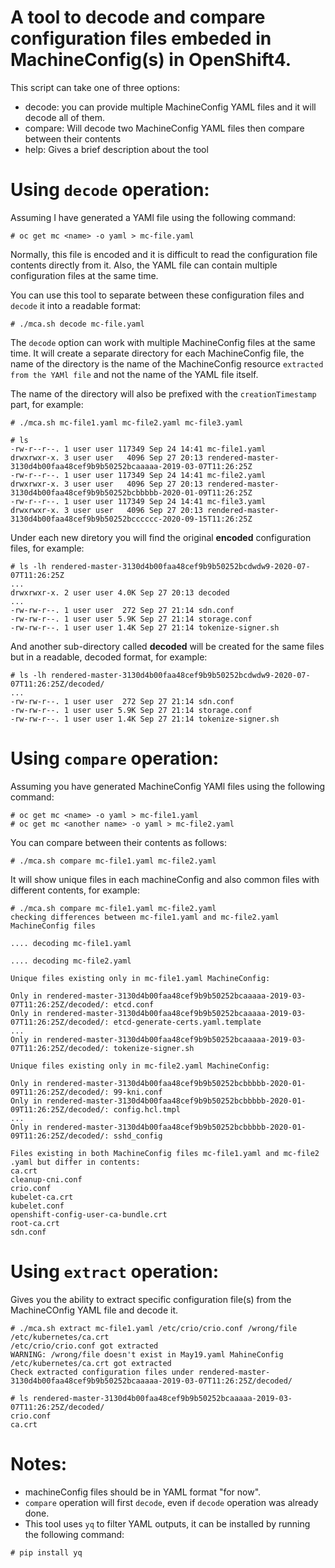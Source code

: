 # A tool to decode and compare configuration files embeded in MachineConfig(s) in OpenShift4.

This script can take one of three options:
- decode:
    you can provide multiple MachineConfig YAML files and it will decode all of them.
- compare:
    Will decode two MachineConfig YAML files then compare between their contents
- help:
    Gives a brief description about the tool


# Using `decode` operation:

Assuming I have generated a YAMl file using the following command:
~~~
# oc get mc <name> -o yaml > mc-file.yaml
~~~        

Normally, this file is encoded and it is difficult to read the configuration file contents directly from it. Also, the YAML file can contain multiple configuration files at the same time.

You can use this tool to separate between these configuration files and `decode` it into a readable format:

~~~
# ./mca.sh decode mc-file.yaml
~~~
The `decode` option can work with multiple MachineConfig files at the same time. It will create a separate directory for each MachineConfig file, the name of the directory is the name of the MachineConfig resource `extracted from the YAMl file` and not the name of the YAML file itself.

The name of the directory will also be prefixed with the `creationTimestamp` part, for example:
~~~
# ./mca.sh mc-file1.yaml mc-file2.yaml mc-file3.yaml

# ls
-rw-r--r--. 1 user user 117349 Sep 24 14:41 mc-file1.yaml
drwxrwxr-x. 3 user user   4096 Sep 27 20:13 rendered-master-3130d4b00faa48cef9b9b50252bcaaaaa-2019-03-07T11:26:25Z
-rw-r--r--. 1 user user 117349 Sep 24 14:41 mc-file2.yaml
drwxrwxr-x. 3 user user   4096 Sep 27 20:13 rendered-master-3130d4b00faa48cef9b9b50252bcbbbbb-2020-01-09T11:26:25Z
-rw-r--r--. 1 user user 117349 Sep 24 14:41 mc-file3.yaml
drwxrwxr-x. 3 user user   4096 Sep 27 20:13 rendered-master-3130d4b00faa48cef9b9b50252bcccccc-2020-09-15T11:26:25Z
~~~

Under each new diretory you will find the original **encoded** configuration files, for example:
~~~
# ls -lh rendered-master-3130d4b00faa48cef9b9b50252bcdwdw9-2020-07-07T11:26:25Z
...
drwxrwxr-x. 2 user user 4.0K Sep 27 20:13 decoded
...
-rw-rw-r--. 1 user user  272 Sep 27 21:14 sdn.conf
-rw-rw-r--. 1 user user 5.9K Sep 27 21:14 storage.conf
-rw-rw-r--. 1 user user 1.4K Sep 27 21:14 tokenize-signer.sh
~~~
And another sub-directory called **decoded** will be created for the same files but in a readable, decoded format, for example:
~~~
# ls -lh rendered-master-3130d4b00faa48cef9b9b50252bcdwdw9-2020-07-07T11:26:25Z/decoded/
...
-rw-rw-r--. 1 user user  272 Sep 27 21:14 sdn.conf
-rw-rw-r--. 1 user user 5.9K Sep 27 21:14 storage.conf
-rw-rw-r--. 1 user user 1.4K Sep 27 21:14 tokenize-signer.sh
~~~

# Using `compare` operation:

Assuming you have generated MachineConfig YAMl files using the following command:
~~~
# oc get mc <name> -o yaml > mc-file1.yaml
# oc get mc <another name> -o yaml > mc-file2.yaml
~~~

You can compare between their contents as follows:
~~~
# ./mca.sh compare mc-file1.yaml mc-file2.yaml
~~~

It will show unique files in each machineConfig and also common files with different contents, for example:
~~~
# ./mca.sh compare mc-file1.yaml mc-file2.yaml
checking differences between mc-file1.yaml and mc-file2.yaml MachineConfig files

.... decoding mc-file1.yaml

.... decoding mc-file2.yaml

Unique files existing only in mc-file1.yaml MachineConfig:

Only in rendered-master-3130d4b00faa48cef9b9b50252bcaaaaa-2019-03-07T11:26:25Z/decoded/: etcd.conf
Only in rendered-master-3130d4b00faa48cef9b9b50252bcaaaaa-2019-03-07T11:26:25Z/decoded/: etcd-generate-certs.yaml.template
...
Only in rendered-master-3130d4b00faa48cef9b9b50252bcaaaaa-2019-03-07T11:26:25Z/decoded/: tokenize-signer.sh

Unique files existing only in mc-file2.yaml MachineConfig:

Only in rendered-master-3130d4b00faa48cef9b9b50252bcbbbbb-2020-01-09T11:26:25Z/decoded/: 99-kni.conf
Only in rendered-master-3130d4b00faa48cef9b9b50252bcbbbbb-2020-01-09T11:26:25Z/decoded/: config.hcl.tmpl
...
Only in rendered-master-3130d4b00faa48cef9b9b50252bcbbbbb-2020-01-09T11:26:25Z/decoded/: sshd_config

Files existing in both MachineConfig files mc-file1.yaml and mc-file2 .yaml but differ in contents:
ca.crt
cleanup-cni.conf
crio.conf
kubelet-ca.crt
kubelet.conf
openshift-config-user-ca-bundle.crt
root-ca.crt
sdn.conf
~~~

# Using `extract` operation:
Gives you the ability to extract specific configuration file(s) from the MachineCOnfig YAML file and decode it.
~~~
# ./mca.sh extract mc-file1.yaml /etc/crio/crio.conf /wrong/file /etc/kubernetes/ca.crt
/etc/crio/crio.conf got extracted
WARNING: /wrong/file doesn't exist in May19.yaml MahineConfig
/etc/kubernetes/ca.crt got extracted
Check extracted configuration files under rendered-master-3130d4b00faa48cef9b9b50252bcaaaaa-2019-03-07T11:26:25Z/decoded/

# ls rendered-master-3130d4b00faa48cef9b9b50252bcaaaaa-2019-03-07T11:26:25Z/decoded/
crio.conf
ca.crt
~~~


# Notes:
- machineConfig files should be in YAML format "for now".
- `compare` operation will first `decode`, even if `decode` operation was already done.
- This tool uses `yq` to filter YAML outputs, it can be installed by running the following command:
~~~
# pip install yq
~~~
